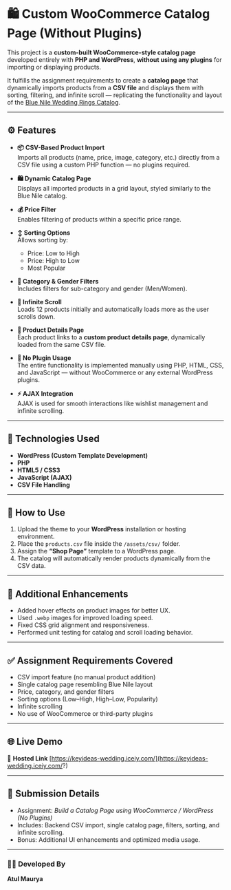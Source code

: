 # 🛍️ Custom WooCommerce Catalog Page (Without Plugins)

This project is a **custom-built WooCommerce-style catalog page** developed entirely with **PHP and WordPress**, **without using any plugins** for importing or displaying products.

It fulfills the assignment requirements to create a **catalog page** that dynamically imports products from a **CSV file** and displays them with sorting, filtering, and infinite scroll — replicating the functionality and layout of the [Blue Nile Wedding Rings Catalog](https://www.bluenile.com/wedding-rings/all-wedding-rings?hasNoStones=yes).

---

## ⚙️ Features

- **📦 CSV-Based Product Import**  
  Imports all products (name, price, image, category, etc.) directly from a CSV file using a custom PHP function — no plugins required.

- **🛍️ Dynamic Catalog Page**  
  Displays all imported products in a grid layout, styled similarly to the Blue Nile catalog.

- **💰 Price Filter**  
  Enables filtering of products within a specific price range.

- **↕️ Sorting Options**  
  Allows sorting by:
  - Price: Low to High  
  - Price: High to Low  
  - Most Popular

- **👫 Category & Gender Filters**  
  Includes filters for sub-category and gender (Men/Women).

- **🔄 Infinite Scroll**  
  Loads 12 products initially and automatically loads more as the user scrolls down.

- **📄 Product Details Page**  
  Each product links to a **custom product details page**, dynamically loaded from the same CSV file.

- **🚫 No Plugin Usage**  
  The entire functionality is implemented manually using PHP, HTML, CSS, and JavaScript — without WooCommerce or any external WordPress plugins.

- **⚡ AJAX Integration**  
  AJAX is used for smooth interactions like wishlist management and infinite scrolling.

---

## 🧠 Technologies Used

- **WordPress (Custom Template Development)**
- **PHP**
- **HTML5 / CSS3**
- **JavaScript (AJAX)**
- **CSV File Handling**

---

## 🧾 How to Use

1. Upload the theme to your **WordPress** installation or hosting environment.  
2. Place the `products.csv` file inside the `/assets/csv/` folder.  
3. Assign the **“Shop Page”** template to a WordPress page.  
4. The catalog will automatically render products dynamically from the CSV data.

---

## 🌈 Additional Enhancements

- Added hover effects on product images for better UX.  
- Used `.webp` images for improved loading speed.  
- Fixed CSS grid alignment and responsiveness.  
- Performed unit testing for catalog and scroll loading behavior.

---

## ✅ Assignment Requirements Covered

- CSV import feature (no manual product addition)  
- Single catalog page resembling Blue Nile layout  
- Price, category, and gender filters  
- Sorting options (Low–High, High–Low, Popularity)  
- Infinite scrolling  
- No use of WooCommerce or third-party plugins

---

## 🌐 Live Demo

🔗 **Hosted Link** [https://keyideas-wedding.iceiy.com/](https://keyideas-wedding.iceiy.com/?)

---

## 🎥 Submission Details

- Assignment: *Build a Catalog Page using WooCommerce / WordPress (No Plugins)*  
- Includes: Backend CSV import, single catalog page, filters, sorting, and infinite scrolling.  
- Bonus: Additional UI enhancements and optimized media usage.

---

### 👨‍💻 Developed By
**Atul Maurya**
